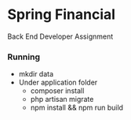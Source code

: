 # Spring Financial
Back End Developer Assignment

### Running

- mkdir data
- Under application folder
  - composer install
  - php artisan migrate
  - npm install && npm run build
